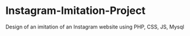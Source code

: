 # Instagram-Imitation-Project
Design of an imitation of an Instagram website using PHP, CSS, JS, Mysql
